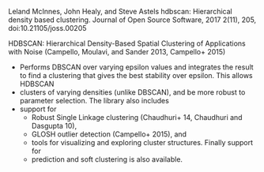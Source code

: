 Leland McInnes, John Healy, and Steve Astels
hdbscan: Hierarchical density based clustering.
Journal of Open Source Software, 2017 2(11), 205, doi:10.21105/joss.00205

HDBSCAN: Hierarchical Density-Based Spatial Clustering of Applications with
Noise (Campello, Moulavi, and Sander 2013, Campello+ 2015)
* Performs DBSCAN over varying epsilon values and integrates the result to find
  a clustering that gives the best stability over epsilon. This allows HDBSCAN
* clusters of varying densities (unlike DBSCAN), and be
  more robust to parameter selection.  The library also includes
* support for
  * Robust Single Linkage clustering (Chaudhuri+ 14, Chaudhuri and Dasgupta 10),
  * GLOSH outlier detection (Campello+ 2015), and
  * tools for visualizing and exploring cluster structures.  Finally support for
  * prediction and soft clustering is also available.
